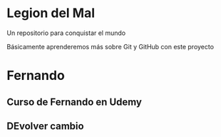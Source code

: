 # Legion del Mal
Un repositorio para conquistar el mundo

Básicamente aprenderemos más sobre Git y GitHub con este proyecto


# Fernando


## Curso de Fernando en Udemy


## DEvolver cambio
